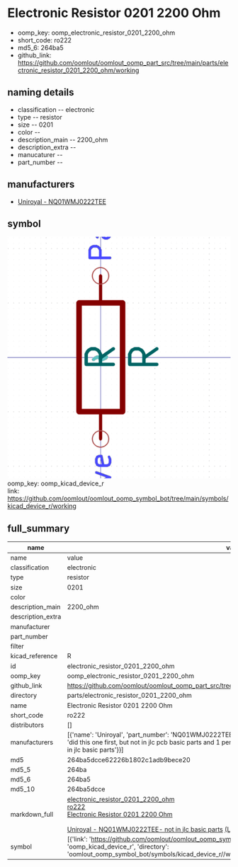# Electronic Resistor 0201 2200 Ohm

  
* oomp_key: oomp_electronic_resistor_0201_2200_ohm 
* short_code: ro222
* md5_6: 264ba5  
* github_link: https://github.com/oomlout/oomlout_oomp_part_src/tree/main/parts/electronic_resistor_0201_2200_ohm/working  
## naming details
* classification -- electronic
* type -- resistor
* size -- 0201
* color -- 
* description_main -- 2200_ohm
* description_extra -- 
* manucaturer -- 
* part_number -- 


## manufacturers
* [Uniroyal - NQ01WMJ0222TEE]()  

## symbol

![](symbol/0/working/working_600.png)  
oomp_key: oomp_kicad_device_r  
link: https://github.com/oomlout/oomlout_oomp_symbol_bot/tree/main/symbols/kicad_device_r/working  


## full_summary
| name | value | 
| --- | --- | 
| name | value | 
| classification | electronic | 
| type | resistor | 
| size | 0201 | 
| color |  | 
| description_main | 2200_ohm | 
| description_extra |  | 
| manufacturer |  | 
| part_number |  | 
| filter |  | 
| kicad_reference | R | 
| id | electronic_resistor_0201_2200_ohm | 
| oomp_key | oomp_electronic_resistor_0201_2200_ohm | 
| github_link | https://github.com/oomlout/oomlout_oomp_part_src/tree/main/parts/electronic_resistor_0201_2200_ohm/working | 
| directory | parts/electronic_resistor_0201_2200_ohm | 
| name | Electronic Resistor 0201 2200 Ohm | 
| short_code | ro222 | 
| distributors | [] | 
| manufacturers | [{'name': 'Uniroyal', 'part_number': 'NQ01WMJ0222TEE', 'link': '', 'id': 'manufacturer_uniroyal', 'note': {'reason': 'did this one first, but not in jlc pcb basic parts and 1 percent are and they are the same price', 'reason_short': 'not in jlc basic parts'}}] | 
| md5 | 264ba5dcce62226b1802c1adb9bece20 | 
| md5_5 | 264ba | 
| md5_6 | 264ba5 | 
| md5_10 | 264ba5dcce | 
| markdown_full | [electronic_resistor_0201_2200_ohm](https://github.com/oomlout/oomlout_oomp_part_src/tree/main/parts/electronic_resistor_0201_2200_ohm/working)<br>[ro222](https://github.com/oomlout/oomlout_oomp_part_src/tree/main/parts/electronic_resistor_0201_2200_ohm/working)<br>[Electronic Resistor 0201 2200 Ohm](https://github.com/oomlout/oomlout_oomp_part_src/tree/main/parts/electronic_resistor_0201_2200_ohm/working)<br><br>[Uniroyal - NQ01WMJ0222TEE- not in jlc basic parts]() [(L)  ](https://www.lcsc.com/search?q=NQ01WMJ0222TEE)[(D)  ](https://www.digikey.com/en/products?keywords=NQ01WMJ0222TEE)[(M)  ](https://www.mouser.com/Search/Refine?Keyword=NQ01WMJ0222TEE)[(N)  ](https://www.newark.com/search?st=NQ01WMJ0222TEE)[(SZ)  ](https://so.szlcsc.com/global.html?k=NQ01WMJ0222TEE)<br> | 
| symbol | [{'link': 'https://github.com/oomlout/oomlout_oomp_symbol_bot/tree/main/symbols/kicad_device_r', 'oomp_key': 'oomp_kicad_device_r', 'directory': 'oomlout_oomp_symbol_bot/symbols/kicad_device_r//working/working.kicad_sym'}] | 
